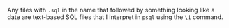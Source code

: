 Any files with `.sql` in the name that followed by something looking
like a date are text-based SQL files that I interpret in `psql` using
the `\i` command.
